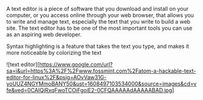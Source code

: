 A text editor is a piece of software that you download and install on
your computer, or you access online through your web browser, that
allows you to write and manage text, especially the text that you write
to build a web site. The text editor has to be one of the most
important tools you can use as an aspiring web developer.


Syntax highlighting is a feature that takes the text you
type, and makes it more noticeable by colorizing the text

![text editor][https://www.google.com/url?sa=i&url=https%3A%2F%2Fwww.fossmint.com%2Fatom-a-hackable-text-editor-for-linux%2F&psig=AOvVaw31G-yoUUZ4NGYMmoBANY50&ust=1608497103534000&source=images&cd=vfe&ved=0CAIQjRxqFwoTCOiFgoiE2-0CFQAAAAAdAAAAABAD.jpg]
